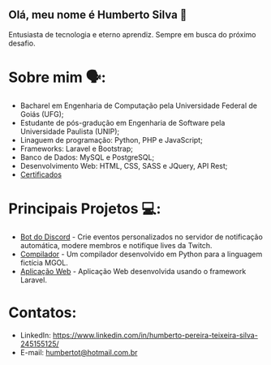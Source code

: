 ## Olá, meu nome é Humberto Silva 👋
Entusiasta de tecnologia e eterno aprendiz. Sempre em busca do próximo desafio.
# Sobre mim 🗣️:
* Bacharel em Engenharia de Computação pela Universidade Federal de Goiás (UFG);
* Estudante de pós-gradução em Engenharia de Software pela Universidade Paulista (UNIP);
* Linaguem de programação: Python, PHP e JavaScript;
* Frameworks: Laravel e Bootstrap;
* Banco de Dados: MySQL e PostgreSQL;
* Desenvolvimento Web: HTML, CSS, SASS e JQuery, API Rest;
* [Certificados](https://github.com/hptsilva/Certificados)
# Principais Projetos 💻:
* [Bot do Discord](https://github.com/isac-bot/ISAC) - Crie eventos personalizados no servidor de notificação automática, modere membros e notifique lives da Twitch.
* [Compilador](https://github.com/hptsilva/Compilador-para-a-linguagem-MGOL) - Um compilador desenvolvido em Python para a linguagem fictícia MGOL.
* [Aplicação Web](https://github.com/hptsilva/Projeto-Laravel) - Aplicação Web desenvolvida usando o framework Laravel.
# Contatos:
* LinkedIn: https://www.linkedin.com/in/humberto-pereira-teixeira-silva-245155125/
* E-mail: humbertot@hotmail.com.br
